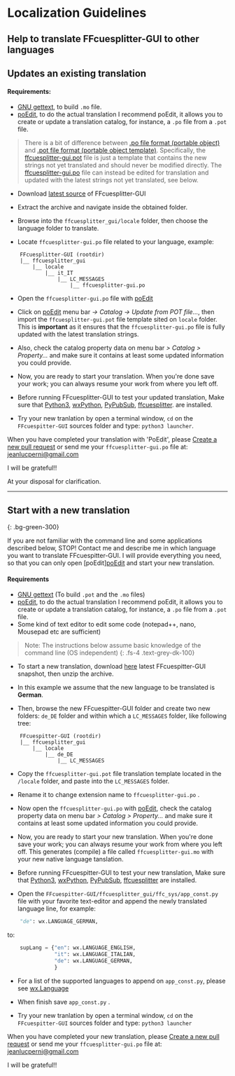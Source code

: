 
# Localization Guidelines

Help to translate FFcuesplitter-GUI to other languages
-----------------

## Updates an existing translation

#### Requirements:
- [GNU gettext](https://www.gnu.org/software/gettext), to build `.mo` file.
- [poEdit](https://poedit.net/), to do the actual translation I recommend poEdit,
it allows you to create or update a translation catalog, for instance, a `.po` file from
a `.pot` file.

> There is a bit of difference between [.po file format (portable object)](https://www.gnu.org/software/gettext/manual/html_node/PO-Files.html)
> and [.pot file format (portable object template)](https://help.phrase.com/help/gettext-template-pot-files).
> Specifically, the [ffcuesplitter-gui.pot](https://github.com/jeanslack/FFcuesplitter-GUI/blob/main/ffcuesplitter_gui/locale/ffcuesplitter-gui.pot)
> file is just a template that contains the new strings not yet translated and should
> never be modified directly. The [ffcuesplitter-gui.po](https://github.com/jeanslack/FFcuesplitter-GUI/blob/main/ffcuesplitter_gui/locale/it_IT/LC_MESSAGES/ffcuesplitter-gui.po)
> file can instead be edited for translation and updated with the latest strings
> not yet translated, see below.

- Download [latest source](https://github.com/jeanslack/FFcuesplitter-GUI/archive/refs/heads/main.zip) of FFcuesplitter-GUI

- Extract the archive and navigate inside the obtained folder.

- Browse into the `ffcuesplitter_gui/locale` folder, then choose the language folder to translate.

- Locate `ffcuesplitter-gui.po` file related to your language, example:

``` text
    FFcuesplitter-GUI (rootdir)
    |__ ffcuesplitter_gui
        |__ locale
            |__ it_IT
                |__ LC_MESSAGES
                    |__ ffcuesplitter-gui.po
```
- Open the `ffcuesplitter-gui.po` file with [poEdit](https://poedit.net/)

- Click on [poEdit](https://poedit.net/) menu bar *-> Catalog -> Update from POT file...*, then
import the `ffcuesplitter-gui.pot` file template sited on `locale` folder. This is **important** as it
ensures that the `ffcuesplitter-gui.po` file is fully updated with the latest translation strings.

- Also, check the catalog property data on menu bar *> Catalog > Property...*
and make sure it contains at least some updated information you could provide.

- Now, you are ready to start your translation. When you're done save your work;
you can always resume your work from where you left off.

- Before running FFcuesplitter-GUI to test your updated translation, Make sure that
[Python3](https://www.python.org/), [wxPython](https://www.wxpython.org/),
[PyPubSub](https://pypubsub.readthedocs.io/en/v4.0.3/), [ffcuesplitter](https://pypi.org/project/ffcuesplitter/).
are installed.

- Try your new tranlation by open a terminal window, `cd` on the `FFcuespitter-GUI`
sources folder and type: `python3 launcher`.

When you have completed your translation with 'PoEdit', please [Create a new pull
request](https://github.com/jeanslack/FFcuesplitter-GUI/pulls) or send me your
`ffcuesplitter-gui.po` file at: <jeanlucperni@gmail.com>

I will be grateful!!

At your disposal for clarification.

-----------------

## Start with a new translation
{: .bg-green-300}

If you are not familiar with the command line and some applications described below, STOP!
Contact me and describe me in which language you want to translate FFcuespitter-GUI. I will provide
everything you need, so that you can only open [poEdit][poEdit](https://poedit.net/)
and start your new translation.

#### Requirements
- [GNU gettext](https://www.gnu.org/software/gettext) (To build `.pot` and the
`.mo` files)
- [poEdit](https://poedit.net/), to do the actual translation I recommend poEdit,
it allows you to create or update a translation catalog, for instance, a `.po` file from
a `.pot` file.
- Some kind of text editor to edit some code (notepad++, nano, Mousepad etc are sufficient)

> Note: The instructions below assume basic knowledge of the command line (OS independent)
{: .fs-4 .text-grey-dk-100}

- To start a new translation, download [here](https://github.com/jeanslack/FFcuesplitter-GUI/archive/refs/heads/main.zip)
latest FFcuespitter-GUI snapshot, then unzip the archive.

- In this example we assume that the new language to be translated is **German**.

- Then, browse the new FFcuespitter-GUI folder and create two new folders: `de_DE` folder
and within which a `LC_MESSAGES` folder, like following tree:

```text
    FFcuespitter-GUI (rootdir)
    |__ ffcuesplitter_gui
        |__ locale
            |__ de_DE
                |__ LC_MESSAGES
```

- Copy the `ffcuesplitter-gui.pot` file translation template located in the `/locale`
folder, and paste into the `LC_MESSAGES` folder.

- Rename it to change extension name to `ffcuesplitter-gui.po` .

- Now open the `ffcuesplitter-gui.po` with [poEdit](https://poedit.net/), check the catalog
property data on menu bar *> Catalog > Property...* and make sure it contains at least
some updated information you could provide.

- Now, you are ready to start your new translation. When you're done save your work;
you can always resume your work from where you left off. This generates (compile) a file called
`ffcuesplitter-gui.mo` with your new native language tanslation.

- Before running FFcuespitter-GUI to test your new translation, Make sure that
[Python3](https://www.python.org/), [wxPython](https://www.wxpython.org/),
[PyPubSub](https://pypubsub.readthedocs.io/en/v4.0.3/), [ffcuesplitter](https://pypi.org/project/ffcuesplitter/)
are installed.

- Open the `FFcuespitter-GUI/ffcuesplitter_gui/ffc_sys/app_const.py` file with your favorite
text-editor and append the newly translated language line, for example:

```python
    "de": wx.LANGUAGE_GERMAN,
```

to:

```python
    supLang = {"en": wx.LANGUAGE_ENGLISH,
               "it": wx.LANGUAGE_ITALIAN,
               "de": wx.LANGUAGE_GERMAN,
               }
```

- For a list of the supported languages to append on `app_const.py`, please see
[wx.Language](https://wxpython.org/Phoenix/docs/html/wx.Language.enumeration.html#wx-language)

- When finish save `app_const.py` .

- Try your new tranlation by open a terminal window, `cd` on the `FFcuespitter-GUI`
sources folder and type: `python3 launcher`

When you have completed your new translation, please [Create a new pull
request](https://github.com/jeanslack/FFcuesplitter-GUI/pulls) or send me your
`ffcuesplitter-gui.po` file at: <jeanlucperni@gmail.com>

I will be grateful!!

